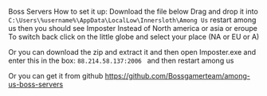 Boss Servers
How to set it up:
Download the file below
Drag and drop it into
```C:\Users\%username%\AppData\LocalLow\Innersloth\Among Us```
restart among us then you should see Imposter Instead of North america or asia or eroupe
To switch back click on the little globe and select your place (NA or EU or A)

Or you can download the zip and extract it and then open Imposter.exe and enter this in the box: `88.214.58.137:2006 ` and then restart among us

Or you can get it from github https://github.com/Bossgamerteam/among-us-boss-servers
